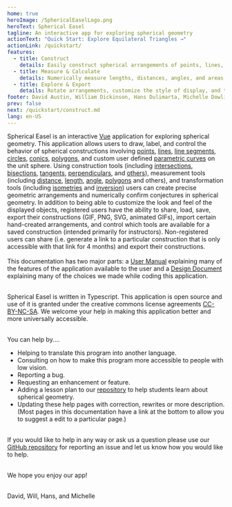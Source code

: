 ```yaml
---
home: true
heroImage: /SphericalEaselLogo.png
heroText: Spherical Easel
tagline: An interactive app for exploring spherical geometry
actionText: "Quick Start: Explore Equilateral Triangles →"
actionLink: /quickstart/
features:
  - title: Construct
    details: Easily construct spherical arrangements of points, lines, circles, and conics using tangents, bisections, and more.
  - title: Measure & Calculate
    details: Numerically measure lengths, distances, angles, and areas. Create user defined calculations to explore spherical geometry conjectures.
  - title: Explore & Export
    details: Rotate arrangements, customize the style of display, and then save, load, share, and export your creations to TikZ, SVG, and more.
footer: David Austin, William Dickinson, Hans Dulimarta, Michelle Dowling. License agreements [CC-BY-NC-SA](https://creativecommons.org/licenses/by-nc-sa/4.0/) | Copyright © 2002 - present
prev: false
next: /quickstart/construct.md
lang: en-US
---
```


Spherical Easel is an interactive [Vue](https://vuejs.org/) application for exploring spherical geometry. This application allows users to draw, label, and control the behavior of spherical constructions involving [points](./tools/basic#point), [lines](./tools/basic#line), [line segments](./tools/basic#line-segment), [circles](./tools/basic#circle), [conics](./tools/conic), [polygons](./tools/basic#polygon), and custom user defined [parametric curves](./tools/advanced#parametric-curve-user-defined) on the unit sphere. Using construction tools (including [intersections](./tools/construction#intersection), [bisections](./tools/construction#angle-bisector), [tangents](./tools/construction#tangent), [perpendiculars](./tools/construction#perpendicular), and [others](./tools/construction)), measurement tools (including [distance](./tools/measurement#disance), [length](./tools/measurement#length), [angle](./tools/measurement#angle), [polygons](./tools/measurement#polygon) and others), and transformation tools (including [isometries](./tools/transformation) and [inversion](./tools/transformation#create-inversion)) users can create precise geometric arrangements and numerically confirm conjectures in spherical geometry. In addition to being able to customize the look and feel of the displayed objects, registered users have the ability to share, load, save, export their constructions (GIF, PNG, SVG, animated GIFs), import certain hand-created arrangements, and control which tools are available for a saved construction (intended primarily for instructors). Non-registered users can share (i.e. generate a link to a particular construction that is only accessible with that link for 4 months) and export their constructions.
<br></br>
This documentation has two major parts: a [User Manual](./userguide/) explaining many of the features of the application available to the user and a [Design Document](design/) explaining many of the choices we made while coding this application.
<br></br>

Spherical Easel is written in Typescript. This application is open source and use of it is granted under the creative commons license agreements [CC-BY-NC-SA](https://creativecommons.org/licenses/by-nc-sa/4.0/). We welcome your help in making this application better and more universally accessible.
<br></br>

You can help by....

- Helping to translate this program into another language.
- Consulting on how to make this program more accessible to people with low vision.
- Reporting a bug.
- Requesting an enhancement or feature.
- Adding a lesson plan to our [repository](./lessonplans/) to help students learn about spherical geometry.
- Updating these help pages with correction, rewrites or more description. (Most pages in this documentation have a link at the bottom to allow you to suggest a edit to a particular page.)
  <br></br>

If you would like to help in any way or ask us a question please use our [GitHub repository](https://github.com/dulimarta/spherical-easel/issues/new) for reporting an issue and let us know how you would like to help.
<br></br>

We hope you enjoy our app! <br></br>

David, Will, Hans, and Michelle
